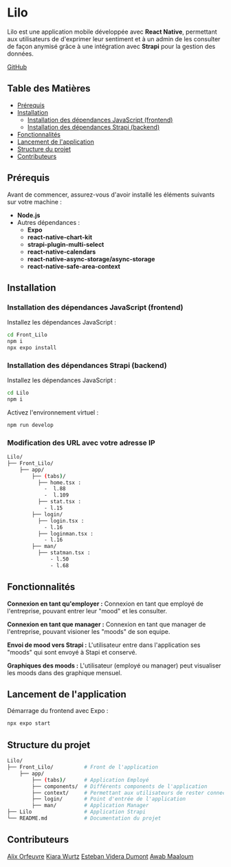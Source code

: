 # **Lilo**

Lilo est une application mobile développée avec **React Native**, permettant aux utilisateurs de d'exprimer leur sentiment et à un admin de les consulter de façon anymisé grâce à une intégration avec **Strapi** pour la gestion des données.

[GitHub](https://github.com/AlixOrf/Lilo.git)


## **Table des Matières**

- [Prérequis](#prérequis)
- [Installation](#installation)
  - [Installation des dépendances JavaScript (frontend)](#installation-des-dépendances-javascript-frontend)
  - [Installation des dépendances Strapi (backend)](#installation-des-dépendances-strapi-backend)
- [Fonctionnalités](#fonctionnalités)
- [Lancement de l'application](#lancement-de-lapplication)
- [Structure du projet](#structure-du-projet)
- [Contributeurs](#contributeurs)

## **Prérequis**

Avant de commencer, assurez-vous d'avoir installé les éléments suivants sur votre machine :

- **Node.js**
- Autres dépendances :
  - **Expo**
  - **react-native-chart-kit**
  - **strapi-plugin-multi-select**
  - **react-native-calendars**
  - **react-native-async-storage/async-storage** 
  - **react-native-safe-area-context** 

## **Installation**

### **Installation des dépendances JavaScript (frontend)**

Installez les dépendances JavaScript :

```bash
cd Front_Lilo
npm i
npx expo install
```
### **Installation des dépendances Strapi (backend)**
Installez les dépendances JavaScript :
```bash
cd Lilo
npm i
```

Activez l'environnement virtuel :

```bash
npm run develop
```
### **Modification des URL avec votre adresse IP**
```bash
Lilo/
├── Front_Lilo/      
    ├── app/             
        ├── (tabs)/    
          ├── home.tsx :
            -  l.88
            -  l.109
          ├── stat.tsx :
            - l.15
        ├── login/  
          ├── login.tsx : 
            - l.16
          ├── loginman.tsx : 
            - l.16    
        ├── man/
          ├── statman.tsx :
              - l.50 
              - l.68         
```
## **Fonctionnalités**

**Connexion en tant qu'employer :** Connexion en tant que employé de l'entreprise, pouvant entrer leur "mood" et les consulter. 

**Connexion en tant que manager :** Connexion en tant que manager de l'entreprise, pouvant visioner les "moods" de son equipe.

**Envoi de mood vers Strapi :** L'utilisateur entre dans l'application ses "moods" qui sont envoyé à Stapi et conservé.

**Graphiques des moods :** L'utilisateur (employé ou manager) peut visualiser les moods dans des graphique mensuel.

## **Lancement de l'application**
Démarrage du frontend avec Expo :

```bash
npx expo start
```

## **Structure du projet**
```bash
Lilo/
├── Front_Lilo/          # Front de l'application
    ├── app/             
        ├── (tabs)/      # Application Employé
        ├── components/  # Différents components de l'application
        ├── context/     # Permettant aux utilisateurs de rester connecté
        ├── login/       # Point d'entrée de l'application
        ├── man/         # Application Manager
├── Lilo                 # Application Strapi
└── README.md            # Documentation du projet
```

## **Contributeurs**
[Alix Orfeuvre](https://github.com/AlixOrf)
[Kiara Wurtz](https://github.com/Kiaraw)
[Esteban Videra Dumont](https://github.com/Esteban-13)
[Awab Maaloum](https://github.com/awab26)